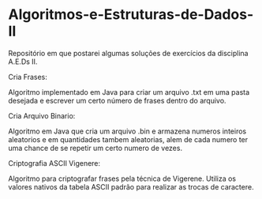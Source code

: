 ﻿# Algoritmos-e-Estruturas-de-Dados-II
Repositório em que postarei algumas soluções de exercícios da disciplina A.E.Ds II. 

Cria Frases:

Algoritmo implementado em Java para criar um arquivo .txt em uma pasta desejada e escrever um certo número de frases dentro do arquivo.

Cria Arquivo Binario:

Algoritmo em Java que cria um arquivo .bin e armazena numeros inteiros aleatorios e em quantidades tambem aleatorias, alem de cada numero ter uma chance de se repetir um certo numero de vezes.

Criptografia ASCII Vigenere:

Algoritmo para criptografar frases pela técnica de Vigerene. Utiliza os valores nativos da tabela ASCII padrão para realizar
as trocas de caractere.